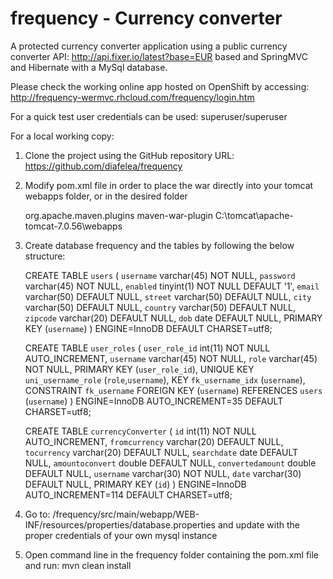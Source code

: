 # frequency - Currency converter
A protected currency converter application using a public currency converter API: http://api.fixer.io/latest?base=EUR based and SpringMVC and Hibernate with a MySql database.

Please check the working online app hosted on OpenShift by accessing:
http://frequency-wermvc.rhcloud.com/frequency/login.htm

For a quick test user credentials can be used: superuser/superuser 

For a local working copy:

1. Clone the project using the GitHub repository URL: 
   https://github.com/diafelea/frequency 
   
2. Modify pom.xml file in order to place the war directly into your tomcat webapps folder, or in the desired folder
   
   <plugin>
		<groupId>org.apache.maven.plugins</groupId>
		<artifactId>maven-war-plugin</artifactId>
		<configuration>
			<outputDirectory>C:\tomcat\apache-tomcat-7.0.56\webapps</outputDirectory> 
		</configuration>
	</plugin>
	
3. Create database frequency and the tables by following the below structure:

	CREATE TABLE `users` (
	  `username` varchar(45) NOT NULL,
	  `password` varchar(45) NOT NULL,
	  `enabled` tinyint(1) NOT NULL DEFAULT '1',
	  `email` varchar(50) DEFAULT NULL,
	  `street` varchar(50) DEFAULT NULL,
	  `city` varchar(50) DEFAULT NULL,
	  `country` varchar(50) DEFAULT NULL,
	  `zipcode` varchar(20) DEFAULT NULL,
	  `dob` date DEFAULT NULL,
	  PRIMARY KEY (`username`)
	) ENGINE=InnoDB DEFAULT CHARSET=utf8;


	CREATE TABLE `user_roles` (
	  `user_role_id` int(11) NOT NULL AUTO_INCREMENT,
	  `username` varchar(45) NOT NULL,
	  `role` varchar(45) NOT NULL,
	  PRIMARY KEY (`user_role_id`),
	  UNIQUE KEY `uni_username_role` (`role`,`username`),
	  KEY `fk_username_idx` (`username`),
	  CONSTRAINT `fk_username` FOREIGN KEY (`username`) REFERENCES `users` (`username`)
	) ENGINE=InnoDB AUTO_INCREMENT=35 DEFAULT CHARSET=utf8;

	CREATE TABLE `currencyConverter` (
	  `id` int(11) NOT NULL AUTO_INCREMENT,
	  `fromcurrency` varchar(20) DEFAULT NULL,
	  `tocurrency` varchar(20) DEFAULT NULL,
	  `searchdate` date DEFAULT NULL,
	  `amountoconvert` double DEFAULT NULL,
	  `convertedamount` double DEFAULT NULL,
	  `username` varchar(30) NOT NULL,
	  `date` varchar(30) DEFAULT NULL,
	  PRIMARY KEY (`id`)
	) ENGINE=InnoDB AUTO_INCREMENT=114 DEFAULT CHARSET=utf8;

4. Go to: /frequency/src/main/webapp/WEB-INF/resources/properties/database.properties and update with the proper credentials of your own mysql instance

5. Open command line in the frequency folder containing the pom.xml file and run: mvn clean install 

